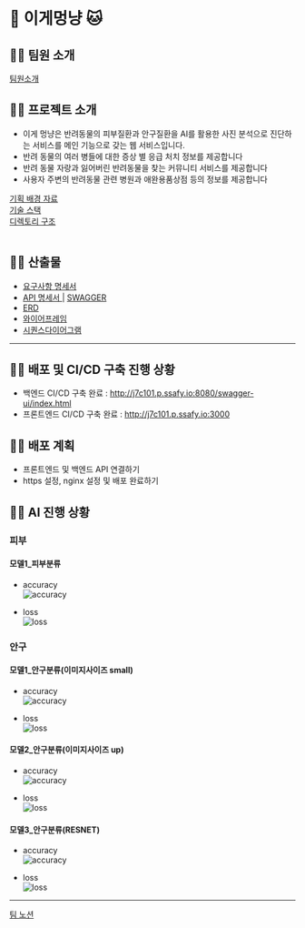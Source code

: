 # 🐶 이게멍냥 🐱

## 🐶🐱 팀원 소개
[ 팀원소개 ](https://www.notion.so/a6ae1807780d4a46b1eb408f3a3ddb07)

## 🐶🐱 프로젝트 소개
* 이게 멍냥은 반려동물의 피부질환과 안구질환을 AI를 활용한 사진 분석으로 진단하는 서비스를 메인 기능으로 갖는 웹 서비스입니다. <br>
* 반려 동물의 여러 병들에 대한 증상 별 응급 처치 정보를 제공합니다 <br>
* 반려 동물 자랑과 잃어버린 반려동물을 찾는 커뮤니티 서비스를 제공합니다 <br>
* 사용자 주변의 반려동물 관련 병원과 애완용품상점 등의 정보를 제공합니다 <br>

[ 기획 배경 자료 ](https://www.notion.so/77447be27ed74646acf1833e5a2565d7)<br>
[ 기술 스택 ](https://www.notion.so/394c6ecfd7db44fd92337e5c5b937dd1)<br>
[ 디렉토리 구조 ](https://www.notion.so/Directory-6c65189a251444d2b5cdbd9dd6754967)<br><Br>

## 🐶🐱 산출물
* [ 요구사항 명세서 ](https://www.notion.so/14b90b56db24489791e349874720ffbb)<br>
* [ API 명세서 ](https://www.notion.so/API-9802824865354a09858dbba9f85de7ee) | [ SWAGGER ](j7c101.p.ssafy.io:8080/swagger-ui/index.html)<br>
* [ ERD ](https://www.erdcloud.com/d/YvMvFZgWLRJNAaGnp) <br>
* [ 와이어프레임 ](https://www.figma.com/file/0uAeHn2cMk6vPSX6xiYqbR/%EB%A9%8D%EB%83%A5%EB%A9%8D%EB%83%A5?node-id=0%3A1)<br>
* [ 시퀀스다이어그램 ](https://www.notion.so/4e925d1ff02a4e3cb3167a9e5cb84a2f)

---
## 🐶🐱 배포 및 CI/CD 구축 진행 상황
* 백엔드 CI/CD 구축 완료 : http://j7c101.p.ssafy.io:8080/swagger-ui/index.html <br>
* 프론트엔드 CI/CD 구축 완료 : http://j7c101.p.ssafy.io:3000 <br>

## 🐶🐱 배포 계획
* 프론트엔드 및 백엔드 API 연결하기<br>
* https 설정, nginx 설정 및 배포 완료하기


## 🐶🐱 AI 진행 상황
### 피부
#### 모델1_피부분류
* accuracy <br>
![accuracy](./readmeimg/skin_model/accuracy.png)

* loss<br>
![loss](./readmeimg/skin_model/loss.png)


### 안구
#### 모델1_안구분류(이미지사이즈 small)
* accuracy <br>
![accuracy](./readmeimg/eye_basic_small/accuracy.png)<br>

* loss<br>
![loss](./readmeimg/eye_basic_small/loss.png)

#### 모델2_안구분류(이미지사이즈 up)
* accuracy <br>
![accuracy](./readmeimg/eye_basic_big/accuracy.png)

* loss <br>
![loss](./readmeimg/eye_basic_big/loss.png)

#### 모델3_안구분류(RESNET)
* accuracy <br>
![accuracy](./readmeimg/eye_resnet/accuracy.png)

* loss<br>
![loss](./readmeimg/eye_resnet/loss.png)


---
[ 팀 노션 ](https://www.notion.so/45ecfc3f612b42eaa3c644a1bef4cda3)
